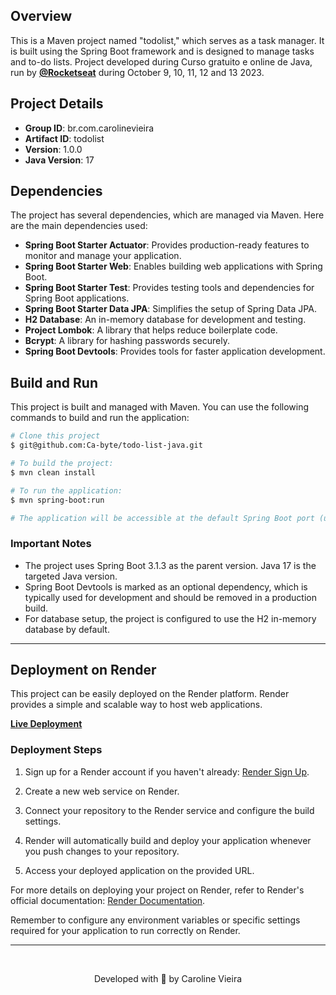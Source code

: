 ## Overview

This is a Maven project named "todolist," which serves as a task manager. It is built using the Spring Boot framework and is designed to manage tasks and to-do lists. Project developed during Curso gratuito e online de Java, run by **[@Rocketseat](https://github.com/Rocketseat)** during October 9, 10, 11, 12 and 13 2023.


## Project Details

- **Group ID**: br.com.carolinevieira
- **Artifact ID**: todolist
- **Version**: 1.0.0
- **Java Version**: 17

## Dependencies

The project has several dependencies, which are managed via Maven. Here are the main dependencies used:

- **Spring Boot Starter Actuator**: Provides production-ready features to monitor and manage your application.
- **Spring Boot Starter Web**: Enables building web applications with Spring Boot.
- **Spring Boot Starter Test**: Provides testing tools and dependencies for Spring Boot applications.
- **Spring Boot Starter Data JPA**: Simplifies the setup of Spring Data JPA.
- **H2 Database**: An in-memory database for development and testing.
- **Project Lombok**: A library that helps reduce boilerplate code.
- **Bcrypt**: A library for hashing passwords securely.
- **Spring Boot Devtools**: Provides tools for faster application development.

## Build and Run

This project is built and managed with Maven. You can use the following commands to build and run the application:

```bash
# Clone this project
$ git@github.com:Ca-byte/todo-list-java.git

# To build the project:
$ mvn clean install

# To run the application:
$ mvn spring-boot:run

# The application will be accessible at the default Spring Boot port (usually http://localhost:8080).

```


### Important Notes
- The project uses Spring Boot 3.1.3 as the parent version.
Java 17 is the targeted Java version.
- Spring Boot Devtools is marked as an optional dependency, which is typically used for development and should be removed in a production build.
- For database setup, the project is configured to use the H2 in-memory database by default.

---

## Deployment on Render

This project can be easily deployed on the Render platform. Render provides a simple and scalable way to host web applications.

[**Live Deployment**](https://todo-list-java-5oak.onrender.com)


### Deployment Steps

1. Sign up for a Render account if you haven't already: [Render Sign Up](https://render.com/sign-up).

2. Create a new web service on Render.

3. Connect your repository to the Render service and configure the build settings.

4. Render will automatically build and deploy your application whenever you push changes to your repository.

5. Access your deployed application on the provided URL.

For more details on deploying your project on Render, refer to Render's official documentation: [Render Documentation](https://render.com/docs/).

Remember to configure any environment variables or specific settings required for your application to run correctly on Render.

---

<br>

<p align="center">Developed with 💜 by Caroline Vieira</p>

